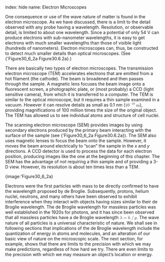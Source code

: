 index: hide
name: Electron Microscopes

One consequence or use of the wave nature of matter is found in the electron microscope. As we have discussed, there is a limit to the detail observed with any probe having a wavelength. Resolution, or observable detail, is limited to about one wavelength. Since a potential of only 54 V can produce electrons with sub-nanometer wavelengths, it is easy to get electrons with much smaller wavelengths than those of visible light (hundreds of nanometers). Electron microscopes can, thus, be constructed to detect much smaller details than optical microscopes. (See {'Figure30_6_2a Figure30.6.2a}.)

There are basically two types of electron microscopes. The transmission electron microscope (TEM) accelerates electrons that are emitted from a hot filament (the cathode). The beam is broadened and then passes through the sample. A magnetic lens focuses the beam image onto a fluorescent screen, a photographic plate, or (most probably) a CCD (light sensitive camera), from which it is transferred to a computer. The TEM is similar to the optical microscope, but it requires a thin sample examined in a vacuum. However it can resolve details as small as 0.1 nm (<math xmlns:q="http://cnx.rice.edu/qml/1.0" xmlns:m="http://www.w3.org/1998/Math/MathML" xmlns:md="http://cnx.rice.edu/mdml" xmlns="http://cnx.rice.edu/cnxml"><semantics><mrow><mrow><mrow><msup><mtext>10</mtext><mrow><mrow><mo stretchy="false">−</mo><mtext>10</mtext></mrow></mrow></msup><mspace width="0.25em"/><mn>m</mn></mrow></mrow><mrow/></mrow><annotation encoding="StarMath 5.0"> size 12&#123;&quot;10&quot; rSup &#123; size 8&#123; - &quot;10&quot;&#125; &#125; `m&#125; &#123;&#125;</annotation></semantics></math>), providing magnifications of 100 million times the size of the original object. The TEM has allowed us to see individual atoms and structure of cell nuclei.

The scanning electron microscope (SEM) provides images by using secondary electrons produced by the primary beam interacting with the surface of the sample (see {'Figure30_6_2a Figure30.6.2a}). The SEM also uses magnetic lenses to focus the beam onto the sample. However, it moves the beam around electrically to “scan” the sample in the  *x* and  *y* directions. A CCD detector is used to process the data for each electron position, producing images like the one at the beginning of this chapter. The SEM has the advantage of not requiring a thin sample and of providing a 3-D view. However, its resolution is about ten times less than a TEM.


{image:'Figure30_6_2a}
        

Electrons were the first particles with mass to be directly confirmed to have the wavelength proposed by de Broglie. Subsequently, protons, helium nuclei, neutrons, and many others have been observed to exhibit interference when they interact with objects having sizes similar to their de Broglie wavelength. The de Broglie wavelength for massless particles was well established in the 1920s for photons, and it has since been observed that all massless particles have a de Broglie wavelength <math xmlns:q="http://cnx.rice.edu/qml/1.0" xmlns:m="http://www.w3.org/1998/Math/MathML" xmlns:md="http://cnx.rice.edu/mdml" xmlns="http://cnx.rice.edu/cnxml"><semantics><mrow><mrow><mrow><mi>λ</mi><mo stretchy="false">=</mo><mrow><mi>h</mi><mo stretchy="false">/</mo><mi>p</mi><mi>.</mi></mrow></mrow></mrow><mrow/></mrow><annotation encoding="StarMath 5.0"> size 12&#123;λ = h/p&#125; &#123;&#125;</annotation></semantics></math> The wave nature of all particles is a universal characteristic of nature. We shall see in following sections that implications of the de Broglie wavelength include the quantization of energy in atoms and molecules, and an alteration of our basic view of nature on the microscopic scale. The next section, for example, shows that there are limits to the precision with which we may make predictions, regardless of how hard we try. There are even limits to the precision with which we may measure an object’s location or energy.
